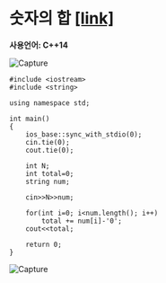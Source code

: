# 숫자의 합 [[link]](https://www.acmicpc.net/problem/11720)
**사용언어: C++14**

![Capture](https://user-images.githubusercontent.com/38516906/66720213-cae83080-edc7-11e9-8076-7516e556f367.PNG)

```
#include <iostream>
#include <string>

using namespace std;

int main()
{
    ios_base::sync_with_stdio(0);
    cin.tie(0);
    cout.tie(0);
    
    int N;
    int total=0;
    string num;
    
    cin>>N>>num;
    
    for(int i=0; i<num.length(); i++)
        total += num[i]-'0';
    cout<<total;
    
    return 0;
}
```
![Capture](https://user-images.githubusercontent.com/38516906/66720221-e18e8780-edc7-11e9-837c-bbe9041ace0d.PNG)
